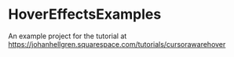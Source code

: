 # HoverEffectsExamples

An example project for the tutorial at https://johanhellgren.squarespace.com/tutorials/cursorawarehover
